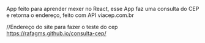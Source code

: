 App feito para aprender mexer no React, esse App faz uma consulta do CEP e retorna o endereço, feito com API viacep.com.br

//Endereço do site para fazer o teste do cep https://rafagms.github.io/consulta-cep/